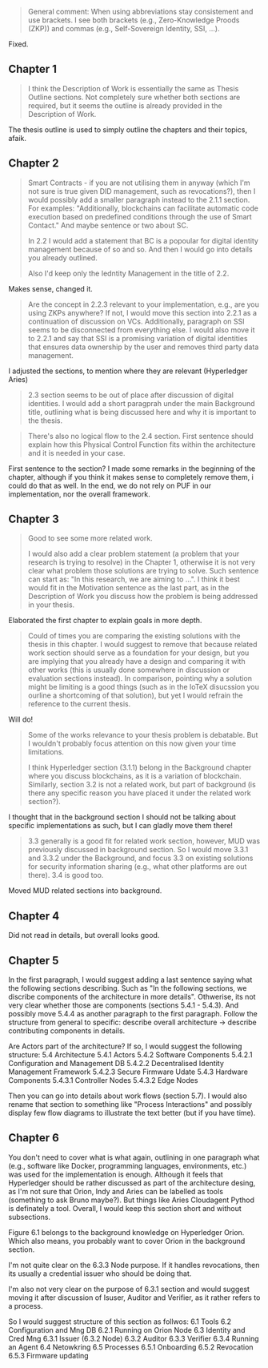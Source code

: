 > General comment:
> When using abbreviations stay consistement and use brackets. I see both brackets (e.g., Zero-Knowledge Proods (ZKP)) and commas (e.g., Self-Sovereign Identity, SSI, ...).

Fixed.

## Chapter 1

> I think the Description of Work is essentially the same as Thesis Outline sections. Not completely sure whether both sections are required, but it seems the outline is already provided in the Description of Work.

The thesis outline is used to simply outline the chapters and their topics, afaik.

## Chapter 2

> Smart Contracts - if you are not utilising them in anyway (which I'm not sure is true given DID management, such as revocations?), then I would possibly add a smaller paragraph instead to the 2.1.1 section. For examples: "Additionally, blockchains can facilitate automatic code execution based on predefined conditions through the use of Smart Contact." And maybe sentence or two about SC.
>
> In 2.2 I would add a statement that BC is a popoular for digital identity management because of so and so. And then I would go into details you already outlined.
>
> Also I'd keep only the Iedntity Management in the title of 2.2.

Makes sense, changed it.

> Are the concept in 2.2.3 relevant to your implementation, e.g., are you using ZKPs anywhere? If not, I would move this section into 2.2.1 as a continuation of discussion on VCs. Additionally, paragraph on SSI seems to be disconnected from everything else. I would also move it to 2.2.1 and say that SSI is a promising variation of digital identities that ensures data ownership by the user and removes third party data management.

I adjusted the sections, to mention where they are relevant (Hyperledger Aries)

> 2.3 section seems to be out of place after discussion of digital identities. I would add a short paragprah under the main Background title, outlining what is being discussed here and why it is important to the thesis.

> There's also no logical flow to the 2.4 section. First sentence should explain how this Physical Control Function fits within the architecture and it is needed in your case.

First sentence to the section? I made some remarks in the beginning of the chapter, although if you
think it makes sense to completely remove them, i could do that as well. In the end, we do not rely
on PUF in our implementation, nor the overall framework.

## Chapter 3

> Good to see some more related work.
>
> I would also add a clear problem statement (a problem that your research is trying to resolve) in the Chapter 1, otherwise it is not very clear what problem those solutions are trying to solve. Such sentence can start as: "In this research, we are aiming to ...". I think it best would fit in the Motivation sentence as the last part, as in the Description of Work you discuss how the problem is being addressed in your thesis.

Elaborated the first chapter to explain goals in more depth.

> Could of times you are comparing the existing solutions with the thesis in this chapter. I would suggest to remove that because related work section should serve as a foundation for your design, but you are implying that you already have a design and comparing it with other works (this is usually done somewhere in discussion or evaluation sections instead). In comparison, pointing why a solution might be limiting is a good things (such as in the IoTeX disucssion you ourline a shortcoming of that solution), but yet I would refrain the reference to the current thesis.

Will do!

> Some of the works relevance to your thesis problem is debatable. But I wouldn't probably focus attention on this now given your time limitations.
>
> I think Hyperledger section (3.1.1) belong in the Background chapter where you discuss blockchains, as it is a variation of blockchain. Similarly, section 3.2 is not a related work, but part of background (is there any specific reason you have placed it under the related work section?).

I thought that in the background section I should not be talking about specific implementations as
such, but I can gladly move them there!

> 3.3 generally is a good fit for related work section, however, MUD was previously discussed in background section. So I would move 3.3.1 and 3.3.2 under the Background, and focus 3.3 on existing solutions for security information sharing (e.g., what other platforms are out there). 3.4 is good too.

Moved MUD related sections into background.

## Chapter 4

Did not read in details, but overall looks good.

## Chapter 5

In the first paragraph, I would suggest adding a last sentence saying what the following sections describing. Such as "In the following sections, we discribe components of the architecture in more details". Othwerise, its not very clear whether those are components (sections 5.4.1 - 5.4.3). And possibly move 5.4.4 as another paragraph to the first paragraph. Follow the structure from general to specific: describe overall architecture -> describe contributing components in details.

Are Actors part of the architecture? If so, I would suggest the following structure:
5.4 Architecture
5.4.1 Actors
5.4.2 Software Components
5.4.2.1 Configuration and Management DB
5.4.2.2 Decentralised Identity Management Framework
5.4.2.3 Secure Firmware Udate
5.4.3 Hardware Components
5.4.3.1 Controller Nodes
5.4.3.2 Edge Nodes

Then you can go into details about work flows (section 5.7). I would also rename that section to something like "Process Interactions" and possibly display few flow diagrams to illustrate the text better (but if you have time).

## Chapter 6

You don't need to cover what is what again, outlining in one paragraph what (e.g., software like Docker, programming languages, environments, etc.) was used for the implementation is enough. Although it feels that Hyperledger should be rather discussed as part of the architecture desing, as I'm not sure that Orion, Indy and Aries can be labelled as tools (something to ask Bruno maybe?). But things like Aries Cloudagent Pythod is definately a tool. Overall, I would keep this section short and without subsections.

Figure 6.1 belongs to the background knowledge on Hyperledger Orion. Which also means, you probably want to cover Orion in the background section.

I'm not quite clear on the 6.3.3 Node purpose. If it handles revocations, then its usually a credential issuer who should be doing that.

I'm also not very clear on the purpose of 6.3.1 section and would suggest moving it after discussion of Isuser, Auditor and Verifier, as it rather refers to a process.

So I would suggest structure of this section as follwos:
6.1 Tools
6.2 Configuration and Mng DB
6.2.1 Running on Orion Node
6.3 Identity and Cred Mng
6.3.1 Issuer
(6.3.2 Node)
6.3.2 Auditor
6.3.3 Verifier
6.3.4 Running an Agent
6.4 Netowkring
6.5 Processes
6.5.1 Onboarding
6.5.2 Revocation
6.5.3 Firmware updating

